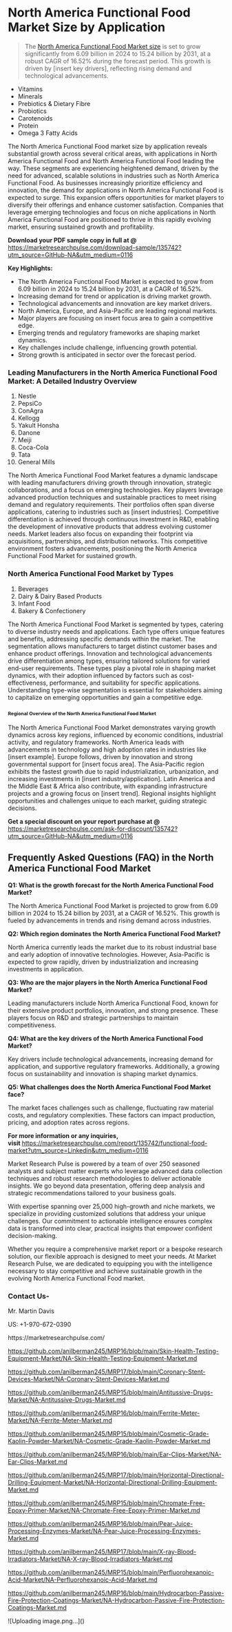 <h1>North America Functional Food Market&nbsp;Size by Application</h1><blockquote><p>The <a href="https://marketresearchpulse.com/download-sample/135742?utm_source=GitHub-NA&amp;utm_medium=0116">North America Functional Food Market size</a> is set to grow significantly from 6.09 billion in 2024 to 15.24 billion by 2031, at a robust CAGR of 16.52% during the forecast period. This growth is driven by [insert key drivers], reflecting rising demand and technological advancements.</p></blockquote><ul><li>Vitamins<li> Minerals<li> Prebiotics & Dietary Fibre<li> Probiotics<li> Carotenoids<li> Protein<li> Omega 3 Fatty Acids</li></ul><p>The North America Functional Food market size by application reveals substantial growth across several critical areas, with applications in North America Functional Food and North America Functional Food leading the way. These segments are experiencing heightened demand, driven by the need for advanced, scalable solutions in industries such as North America Functional Food. As businesses increasingly prioritize efficiency and innovation, the demand for applications in North America Functional Food is expected to surge. This expansion offers opportunities for market players to diversify their offerings and enhance customer satisfaction. Companies that leverage emerging technologies and focus on niche applications in North America Functional Food are positioned to thrive in this rapidly evolving market, ensuring sustained growth and profitability.</p><p><strong>Download your PDF sample copy in full at @ </strong><a href="https://marketresearchpulse.com/download-sample/135742?utm_source=GitHub-NA&amp;utm_medium=0116">https://marketresearchpulse.com/download-sample/135742?utm_source=GitHub-NA&amp;utm_medium=0116</a></p><p><strong>Key Highlights: </strong></p><ul><li>The North America Functional Food Market is expected to grow from 6.09 billion in 2024 to 15.24 billion by 2031, at a CAGR of 16.52%.</li><li>Increasing demand for trend or application is driving market growth.</li><li>Technological advancements and innovation are key market drivers.</li><li>North America, Europe, and Asia-Pacific are leading regional markets.</li><li>Major players are focusing on insert focus area to gain a competitive edge.</li><li>Emerging trends and regulatory frameworks are shaping market dynamics.</li><li>Key challenges include challenge, influencing growth potential.</li><li>Strong growth is anticipated in sector over the forecast period.</li></ul><h3>Leading Manufacturers in the North America Functional Food Market: A Detailed Industry Overview</h3><ol><li>Nestle</li><li>PepsiCo</li><li>ConAgra</li><li>Kellogg</li><li>Yakult Honsha</li><li>Danone</li><li>Meiji</li><li>Coca-Cola</li><li>Tata</li><li>General Mills</li></ol><div class="flex max-w-full flex-col flex-grow"><div class="min-h-8 text-message flex w-full flex-col items-end gap-2 whitespace-normal break-words [.text-message+&amp;]:mt-5" dir="auto" data-message-author-role="assistant" data-message-id="fd8432e4-4910-450d-b182-61b7bfb0a01f" data-message-model-slug="gpt-4o"><div class="flex w-full flex-col gap-1 empty:hidden first:pt-[3px]"><div class="markdown prose w-full break-words dark:prose-invert light"><p>The North America Functional Food Market features a dynamic landscape with leading manufacturers driving growth through innovation, strategic collaborations, and a focus on emerging technologies. Key players leverage advanced production techniques and sustainable practices to meet rising demand and regulatory requirements. Their portfolios often span diverse applications, catering to industries such as [insert industries]. Competitive differentiation is achieved through continuous investment in R&amp;D, enabling the development of innovative products that address evolving customer needs. Market leaders also focus on expanding their footprint via acquisitions, partnerships, and distribution networks. This competitive environment fosters advancements, positioning the North America Functional Food Market for sustained growth.</p></div></div></div></div><h3>North America Functional Food Market by Types</h3><ol><li>Beverages<li> Dairy & Dairy Based Products<li> Infant Food<li> Bakery & Confectionery</li></ol><div class="flex max-w-full flex-col flex-grow"><div class="min-h-8 text-message flex w-full flex-col items-end gap-2 whitespace-normal break-words [.text-message+&amp;]:mt-5" dir="auto" data-message-author-role="assistant" data-message-id="084470be-0bb7-4664-bddf-5156b4f41249" data-message-model-slug="gpt-4o-mini"><div class="flex w-full flex-col gap-1 empty:hidden first:pt-[3px]"><div class="markdown prose w-full break-words dark:prose-invert light"><p>The North America Functional Food Market is segmented by types, catering to diverse industry needs and applications. Each type offers unique features and benefits, addressing specific demands within the market. The segmentation allows manufacturers to target distinct customer bases and enhance product offerings. Innovation and technological advancements drive differentiation among types, ensuring tailored solutions for varied end-user requirements. These types play a pivotal role in shaping market dynamics, with their adoption influenced by factors such as cost-effectiveness, performance, and suitability for specific applications. Understanding type-wise segmentation is essential for stakeholders aiming to capitalize on emerging opportunities and gain a competitive edge.</p></div></div></div></div><h3><span style="font-size: 11px;">Regional Overview of the North America Functional Food Market</span></h3><div class="flex max-w-full flex-col flex-grow"><div class="min-h-8 text-message flex w-full flex-col items-end gap-2 whitespace-normal break-words [.text-message+&amp;]:mt-5" dir="auto" data-message-author-role="assistant" data-message-id="e9038762-ce64-4e30-91c9-9bd413514231" data-message-model-slug="gpt-4o-mini"><div class="flex w-full flex-col gap-1 empty:hidden first:pt-[3px]"><div class="markdown prose w-full break-words dark:prose-invert light"><p>The North America Functional Food Market demonstrates varying growth dynamics across key regions, influenced by economic conditions, industrial activity, and regulatory frameworks. North America leads with advancements in technology and high adoption rates in industries like [insert example]. Europe follows, driven by innovation and strong governmental support for [insert focus area]. The Asia-Pacific region exhibits the fastest growth due to rapid industrialization, urbanization, and increasing investments in [insert industry/application]. Latin America and the Middle East &amp; Africa also contribute, with expanding infrastructure projects and a growing focus on [insert trend]. Regional insights highlight opportunities and challenges unique to each market, guiding strategic decisions.</p></div></div></div></div><p><strong>Get a special discount on your report purchase at @ </strong><a href="https://marketresearchpulse.com/ask-for-discount/135742?utm_source=GitHub-NA&amp;utm_medium=0116">https://marketresearchpulse.com/ask-for-discount/135742?utm_source=GitHub-NA&amp;utm_medium=0116</a></p><h2>Frequently Asked Questions (FAQ) in the North America Functional Food Market</h2><p><strong>Q1: What is the growth forecast for the North America Functional Food Market?</strong></p><p>The North America Functional Food Market is projected to grow from 6.09 billion in 2024 to 15.24 billion by 2031, at a CAGR of 16.52%. This growth is fueled by advancements in trends and rising demand across industries.</p><p><strong>Q2: Which region dominates the North America Functional Food Market?</strong></p><p>North America currently leads the market due to its robust industrial base and early adoption of innovative technologies. However, Asia-Pacific is expected to grow rapidly, driven by industrialization and increasing investments in application.</p><p><strong>Q3: Who are the major players in the North America Functional Food Market?</strong></p><p>Leading manufacturers include North America Functional Food, known for their extensive product portfolios, innovation, and strong presence. These players focus on R&amp;D and strategic partnerships to maintain competitiveness.</p><p><strong>Q4: What are the key drivers of the North America Functional Food Market?</strong></p><p>Key drivers include technological advancements, increasing demand for application, and supportive regulatory frameworks. Additionally, a growing focus on sustainability and innovation is shaping market dynamics.</p><p><strong>Q5: What challenges does the North America Functional Food Market face?</strong></p><p>The market faces challenges such as challenge, fluctuating raw material costs, and regulatory complexities. These factors can impact production, pricing, and adoption rates across regions.</p><p><strong>For more information or any inquiries, visit&nbsp;</strong><a href="https://marketresearchpulse.com/report/135742/functional-food-market?utm_source=Linkedin&utm_medium=0116">https://marketresearchpulse.com/report/135742/functional-food-market?utm_source=Linkedin&utm_medium=0116</a></p><p>Market Research Pulse is powered by a team of over 250 seasoned analysts and subject matter experts who leverage advanced data collection techniques and robust research methodologies to deliver actionable insights. We go beyond data presentation, offering deep analysis and strategic recommendations tailored to your business goals.</p><p>With expertise spanning over 25,000 high-growth and niche markets, we specialize in providing customized solutions that address your unique challenges. Our commitment to actionable intelligence ensures complex data is transformed into clear, practical insights that empower confident decision-making.</p><p>Whether you require a comprehensive market report or a bespoke research solution, our flexible approach is designed to meet your needs. At Market Research Pulse, we are dedicated to equipping you with the intelligence necessary to stay competitive and achieve sustainable growth in the evolving North America Functional Food market.</p><h3><strong>Contact Us-</strong></h3><p>Mr. Martin Davis</p><p>US: +1-970-672-0390</p><p>https://marketresearchpulse.com/</p><p><a href="https://github.com/anilberman245/MRP16/blob/main/Skin-Health-Testing-Equipment-Market/NA-Skin-Health-Testing-Equipment-Market.md">https://github.com/anilberman245/MRP16/blob/main/Skin-Health-Testing-Equipment-Market/NA-Skin-Health-Testing-Equipment-Market.md</a></p><p><a href="https://github.com/anilberman245/MRP17/blob/main/Coronary-Stent-Devices-Market/NA-Coronary-Stent-Devices-Market.md">https://github.com/anilberman245/MRP17/blob/main/Coronary-Stent-Devices-Market/NA-Coronary-Stent-Devices-Market.md</a></p><p><a href="https://github.com/anilberman245/MRP15/blob/main/Antitussive-Drugs-Market/NA-Antitussive-Drugs-Market.md">https://github.com/anilberman245/MRP15/blob/main/Antitussive-Drugs-Market/NA-Antitussive-Drugs-Market.md</a></p><p><a href="https://github.com/anilberman245/MRP16/blob/main/Ferrite-Meter-Market/NA-Ferrite-Meter-Market.md">https://github.com/anilberman245/MRP16/blob/main/Ferrite-Meter-Market/NA-Ferrite-Meter-Market.md</a></p><p><a href="https://github.com/anilberman245/MRP15/blob/main/Cosmetic-Grade-Kaolin-Powder-Market/NA-Cosmetic-Grade-Kaolin-Powder-Market.md">https://github.com/anilberman245/MRP15/blob/main/Cosmetic-Grade-Kaolin-Powder-Market/NA-Cosmetic-Grade-Kaolin-Powder-Market.md</a></p><p><a href="https://github.com/anilberman245/MRP16/blob/main/Ear-Clips-Market/NA-Ear-Clips-Market.md">https://github.com/anilberman245/MRP16/blob/main/Ear-Clips-Market/NA-Ear-Clips-Market.md</a></p><p><a href="https://github.com/anilberman245/MRP17/blob/main/Horizontal-Directional-Drilling-Equipment-Market/NA-Horizontal-Directional-Drilling-Equipment-Market.md">https://github.com/anilberman245/MRP17/blob/main/Horizontal-Directional-Drilling-Equipment-Market/NA-Horizontal-Directional-Drilling-Equipment-Market.md</a></p><p><a href="https://github.com/anilberman245/MRP15/blob/main/Chromate-Free-Epoxy-Primer-Market/NA-Chromate-Free-Epoxy-Primer-Market.md">https://github.com/anilberman245/MRP15/blob/main/Chromate-Free-Epoxy-Primer-Market/NA-Chromate-Free-Epoxy-Primer-Market.md</a></p><p><a href="https://github.com/anilberman245/MRP16/blob/main/Pear-Juice-Processing-Enzymes-Market/NA-Pear-Juice-Processing-Enzymes-Market.md">https://github.com/anilberman245/MRP16/blob/main/Pear-Juice-Processing-Enzymes-Market/NA-Pear-Juice-Processing-Enzymes-Market.md</a></p><p><a href="https://github.com/anilberman245/MRP17/blob/main/X-ray-Blood-Irradiators-Market/NA-X-ray-Blood-Irradiators-Market.md">https://github.com/anilberman245/MRP17/blob/main/X-ray-Blood-Irradiators-Market/NA-X-ray-Blood-Irradiators-Market.md</a></p><p><a href="https://github.com/anilberman245/MRP15/blob/main/Perfluorohexanoic-Acid-Market/NA-Perfluorohexanoic-Acid-Market.md">https://github.com/anilberman245/MRP15/blob/main/Perfluorohexanoic-Acid-Market/NA-Perfluorohexanoic-Acid-Market.md</a></p><p><a href="https://github.com/anilberman245/MRP16/blob/main/Hydrocarbon-Passive-Fire-Protection-Coatings-Market/NA-Hydrocarbon-Passive-Fire-Protection-Coatings-Market.md">https://github.com/anilberman245/MRP16/blob/main/Hydrocarbon-Passive-Fire-Protection-Coatings-Market/NA-Hydrocarbon-Passive-Fire-Protection-Coatings-Market.md</a></p>
![Uploading image.png…]()
